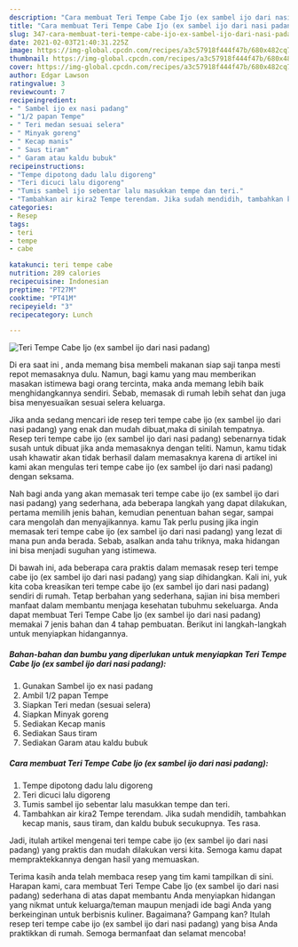 ```yaml
---
description: "Cara membuat Teri Tempe Cabe Ijo (ex sambel ijo dari nasi padang) yang lezat Untuk Jualan"
title: "Cara membuat Teri Tempe Cabe Ijo (ex sambel ijo dari nasi padang) yang lezat Untuk Jualan"
slug: 347-cara-membuat-teri-tempe-cabe-ijo-ex-sambel-ijo-dari-nasi-padang-yang-lezat-untuk-jualan
date: 2021-02-03T21:40:31.225Z
image: https://img-global.cpcdn.com/recipes/a3c57918f444f47b/680x482cq70/teri-tempe-cabe-ijo-ex-sambel-ijo-dari-nasi-padang-foto-resep-utama.jpg
thumbnail: https://img-global.cpcdn.com/recipes/a3c57918f444f47b/680x482cq70/teri-tempe-cabe-ijo-ex-sambel-ijo-dari-nasi-padang-foto-resep-utama.jpg
cover: https://img-global.cpcdn.com/recipes/a3c57918f444f47b/680x482cq70/teri-tempe-cabe-ijo-ex-sambel-ijo-dari-nasi-padang-foto-resep-utama.jpg
author: Edgar Lawson
ratingvalue: 3
reviewcount: 7
recipeingredient:
- " Sambel ijo ex nasi padang"
- "1/2 papan Tempe"
- " Teri medan sesuai selera"
- " Minyak goreng"
- " Kecap manis"
- " Saus tiram"
- " Garam atau kaldu bubuk"
recipeinstructions:
- "Tempe dipotong dadu lalu digoreng"
- "Teri dicuci lalu digoreng"
- "Tumis sambel ijo sebentar lalu masukkan tempe dan teri."
- "Tambahkan air kira2 Tempe terendam. Jika sudah mendidih, tambahkan kecap manis, saus tiram, dan kaldu bubuk secukupnya. Tes rasa."
categories:
- Resep
tags:
- teri
- tempe
- cabe

katakunci: teri tempe cabe 
nutrition: 289 calories
recipecuisine: Indonesian
preptime: "PT27M"
cooktime: "PT41M"
recipeyield: "3"
recipecategory: Lunch

---
```



![Teri Tempe Cabe Ijo (ex sambel ijo dari nasi padang)](https://img-global.cpcdn.com/recipes/a3c57918f444f47b/680x482cq70/teri-tempe-cabe-ijo-ex-sambel-ijo-dari-nasi-padang-foto-resep-utama.jpg)

Di era  saat ini , anda memang bisa membeli makanan siap saji tanpa mesti repot memasaknya dulu. Namun, bagi kamu yang mau memberikan masakan istimewa bagi orang tercinta, maka anda memang lebih baik menghidangkannya sendiri. Sebab, memasak di rumah lebih sehat dan juga bisa menyesuaikan sesuai selera keluarga.

Jika anda sedang mencari ide resep teri tempe cabe ijo (ex sambel ijo dari nasi padang) yang enak dan mudah dibuat,maka di sinilah tempatnya. Resep teri tempe cabe ijo (ex sambel ijo dari nasi padang)  sebenarnya tidak susah untuk dibuat jika anda memasaknya dengan teliti. Namun, kamu tidak usah khawatir akan tidak berhasil dalam memasaknya 
karena di artikel ini kami akan mengulas teri tempe cabe ijo (ex sambel ijo dari nasi padang) dengan seksama.  



Nah bagi anda yang akan memasak teri tempe cabe ijo (ex sambel ijo dari nasi padang) yang sederhana, ada beberapa langkah yang dapat dilakukan, pertama memilih jenis bahan, kemudian penentuan bahan segar, sampai cara mengolah dan menyajikannya. kamu Tak perlu pusing jika ingin memasak teri tempe cabe ijo (ex sambel ijo dari nasi padang) yang lezat di mana pun anda berada. Sebab, asalkan anda  tahu triknya, maka hidangan ini bisa menjadi suguhan yang istimewa.

Di bawah ini, ada beberapa cara praktis  dalam memasak resep teri tempe cabe ijo (ex sambel ijo dari nasi padang) yang siap dihidangkan. Kali ini, yuk kita coba kreasikan teri tempe cabe ijo (ex sambel ijo dari nasi padang) sendiri di rumah. Tetap berbahan yang sederhana, sajian ini bisa memberi manfaat dalam membantu menjaga kesehatan tubuhmu sekeluarga. Anda dapat membuat Teri Tempe Cabe Ijo (ex sambel ijo dari nasi padang) memakai 7 jenis bahan dan 4 tahap pembuatan. Berikut ini langkah-langkah untuk menyiapkan hidangannya.

<!--inarticleads1-->

##### Bahan-bahan dan bumbu yang diperlukan untuk menyiapkan Teri Tempe Cabe Ijo (ex sambel ijo dari nasi padang):

1. Gunakan  Sambel ijo ex nasi padang
1. Ambil 1/2 papan Tempe
1. Siapkan  Teri medan (sesuai selera)
1. Siapkan  Minyak goreng
1. Sediakan  Kecap manis
1. Sediakan  Saus tiram
1. Sediakan  Garam atau kaldu bubuk




<!--inarticleads2-->

##### Cara membuat Teri Tempe Cabe Ijo (ex sambel ijo dari nasi padang):

1. Tempe dipotong dadu lalu digoreng
1. Teri dicuci lalu digoreng
1. Tumis sambel ijo sebentar lalu masukkan tempe dan teri.
1. Tambahkan air kira2 Tempe terendam. Jika sudah mendidih, tambahkan kecap manis, saus tiram, dan kaldu bubuk secukupnya. Tes rasa.




Jadi, itulah artikel mengenai  teri tempe cabe ijo (ex sambel ijo dari nasi padang)  yang praktis dan mudah dilakukan versi kita. Semoga kamu dapat mempraktekkannya dengan hasil yang memuaskan. 

Terima kasih anda telah membaca resep yang tim kami tampilkan di sini. Harapan kami, cara membuat  Teri Tempe Cabe Ijo (ex sambel ijo dari nasi padang) sederhana di atas dapat membantu Anda menyiapkan hidangan yang nikmat untuk keluarga/teman maupun menjadi ide bagi Anda yang berkeinginan untuk berbisnis kuliner. Bagaimana? Gampang kan? Itulah resep teri tempe cabe ijo (ex sambel ijo dari nasi padang) yang bisa Anda praktikkan di rumah. Semoga bermanfaat dan selamat mencoba!

